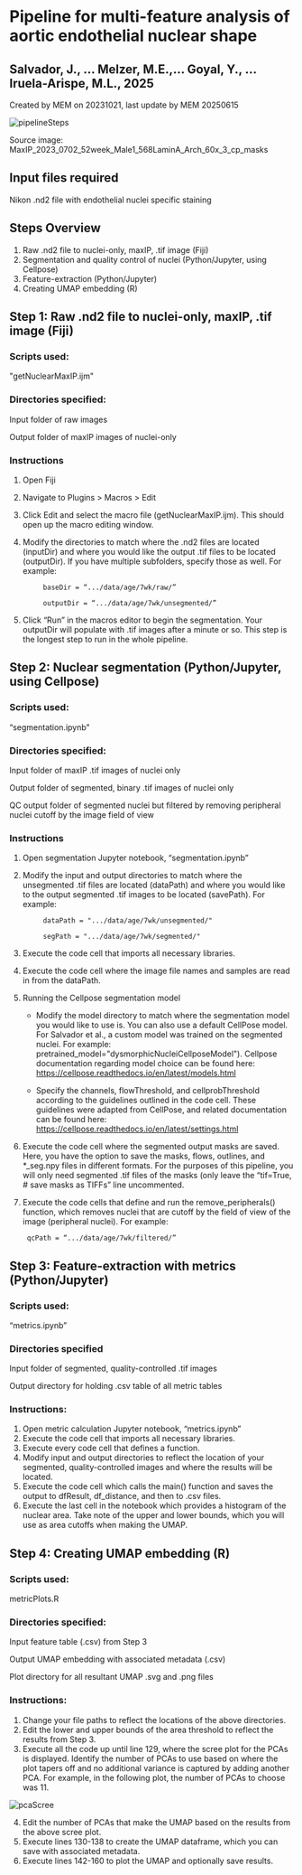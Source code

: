 # Pipeline for multi-feature analysis of aortic endothelial nuclear shape 
## Salvador, J., … Melzer, M.E.,... Goyal, Y., … Iruela-Arispe, M.L., 2025
Created by MEM on 20231021, last update by MEM 20250615

![pipelineSteps](https://github.com/madelinemelzer/nucleiDysmorphia/assets/121903053/141ec955-0366-437e-a881-fec88755fe2f)

Source image: MaxIP_2023_0702_52week_Male1_568LaminA_Arch_60x_3_cp_masks

## Input files required
Nikon .nd2 file with endothelial nuclei specific staining

## Steps Overview
1. Raw .nd2 file to nuclei-only, maxIP, .tif image (Fiji)
2. Segmentation and quality control of nuclei (Python/Jupyter, using Cellpose)
3. Feature-extraction (Python/Jupyter)
4. Creating UMAP embedding (R)

## Step 1: Raw .nd2 file to nuclei-only, maxIP, .tif image (Fiji)
### Scripts used:
"getNuclearMaxIP.ijm" 
### Directories specified:
Input folder of raw images

Output folder of maxIP images of nuclei-only
### Instructions
1. Open Fiji
2. Navigate to Plugins > Macros > Edit
3. Click Edit and select the macro file (getNuclearMaxIP.ijm). This should open up the macro editing window.
4. Modify the directories to match where the .nd2 files are located (inputDir) and where you would like the output .tif files to be located (outputDir). If you have multiple subfolders, specify those as well. For example:

			baseDir = “.../data/age/7wk/raw/”

			outputDir = “.../data/age/7wk/unsegmented/”
5. Click “Run” in the macros editor to begin the segmentation. Your outputDir will populate with .tif images after a minute or so. This step is the longest step to run in the whole pipeline.

## Step 2: Nuclear segmentation (Python/Jupyter, using Cellpose)
### Scripts used:
“segmentation.ipynb"
### Directories specified:
Input folder of maxIP .tif images of nuclei only

Output folder of segmented, binary .tif images of nuclei only

QC output folder of segmented nuclei but filtered by removing peripheral nuclei cutoff by the image field of view

### Instructions
1. Open segmentation Jupyter notebook, “segmentation.ipynb”
2. Modify the input and output directories to match where the unsegmented .tif files are located (dataPath) and where you would like to the output segmented .tif images to be located (savePath). For example:

			dataPath = ".../data/age/7wk/unsegmented/"

			segPath = ".../data/age/7wk/segmented/"
3. Execute the code cell that imports all necessary libraries.
4. Execute the code cell where the image file names and samples are read in from the dataPath.
5. Running the Cellpose segmentation model

	* Modify the model directory to match where the segmentation model you would like to use is. You can also use a default CellPose model. For Salvador et al., a custom model was trained on the segmented nuclei. For example:
pretrained_model="dysmorphicNucleiCellposeModel"). Cellpose documentation regarding model choice can be found here: https://cellpose.readthedocs.io/en/latest/models.html 

	* Specify the channels, flowThreshold, and cellprobThreshold according to the guidelines outlined in the code cell. These guidelines were adapted from CellPose, and related documentation can be found here: https://cellpose.readthedocs.io/en/latest/settings.html 
6. Execute the code cell where the segmented output masks are saved. Here, you have the option to save the masks, flows, outlines, and *_seg.npy files in different formats. For the purposes of this pipeline, you will only need segmented .tif files of the masks (only leave the “tif=True, # save masks as TIFFs” line uncommented.
7. Execute the code cells that define and run the remove_peripherals() function, which removes nuclei that are cutoff by the field of view of the image (peripheral nuclei). For example:

		qcPath = “.../data/age/7wk/filtered/”

## Step 3: Feature-extraction with metrics (Python/Jupyter)
### Scripts used:
“metrics.ipynb”
### Directories specified
Input folder of segmented, quality-controlled .tif images

Output directory for holding .csv table of all metric tables

### Instructions:
1. Open metric calculation Jupyter notebook, “metrics.ipynb”
2. Execute the code cell that imports all necessary libraries.
3. Execute every code cell that defines a function.
4. Modify input and output directories to reflect the location of your segmented, quality-controlled images and where the results will be located.
5. Execute the code cell which calls the main() function and saves the output to dfResult, df_distance, and then to .csv files.
6. Execute the last cell in the notebook which provides a histogram of the nuclear area. Take note of the upper and lower bounds, which you will use as area cutoffs when making the UMAP. 

## Step 4: Creating UMAP embedding (R)
### Scripts used:
metricPlots.R
### Directories specified:
Input feature table (.csv) from Step 3

Output UMAP embedding with associated metadata (.csv)

Plot directory for all resultant UMAP .svg and .png files
### Instructions:
1. Change your file paths to reflect the locations of the above directories.
2. Edit the lower and upper bounds of the area threshold to reflect the results from Step 3.
3. Execute all the code up until line 129, where the scree plot for the PCAs is displayed. Identify the number of PCAs to use based on where the plot tapers off and no additional variance is captured by adding another PCA. For example, in the following plot, the number of PCAs to choose was 11. 

![pcaScree](https://github.com/madelinemelzer/nucleiDysmorphia/assets/121903053/bc0f186e-0d02-4722-86c1-d1d0c9ca21cd)

4. Edit the number of PCAs that make the UMAP based on the results from the above scree plot.
5. Execute lines 130-138 to create the UMAP dataframe, which you can save with associated metadata.
6. Execute lines 142-160 to plot the UMAP and optionally save results. 
